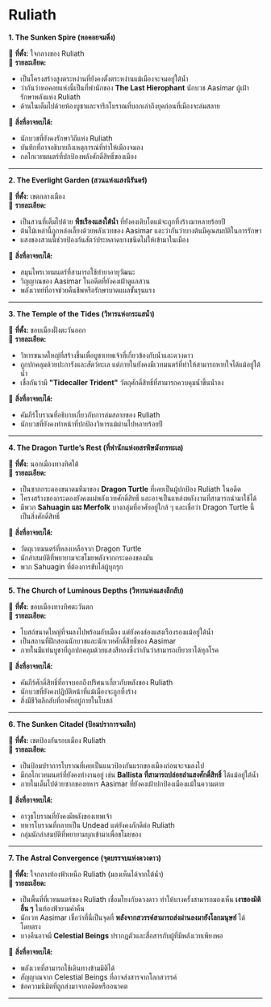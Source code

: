 # **Ruliath**

**1\. The Sunken Spire (หอคอยจมดิ่ง)**

📍 **ที่ตั้ง:** ใจกลางของ Ruliath  
🌟 **รายละเอียด:**

* เป็นโครงสร้างสูงตระหง่านที่ยังคงตั้งตระหง่านแม้เมืองจะจมอยู่ใต้น้ำ  
* ว่ากันว่าหอคอยแห่งนี้เป็นที่พำนักของ **The Last Hierophant** นักบวช Aasimar ผู้เฝ้ารักษาพลังแห่ง Ruliath  
* ด้านในเต็มไปด้วยห้องบูชาและจารึกโบราณที่บอกเล่าถึงยุคก่อนที่เมืองจะล่มสลาย

🔎 **สิ่งที่อาจพบได้:**

* นักบวชที่ยังคงรักษาวิถีแห่ง Ruliath  
* บันทึกที่อาจอธิบายถึงเหตุการณ์ที่ทำให้เมืองจมลง  
* กลไกเวทมนตร์ที่ปกป้องพลังศักดิ์สิทธิ์ของเมือง

---

**2\. The Everlight Garden (สวนแห่งแสงนิรันดร์)**

📍 **ที่ตั้ง:** เขตกลางเมือง  
🌟 **รายละเอียด:**

* เป็นสวนที่เต็มไปด้วย **พืชเรืองแสงใต้น้ำ** ที่ยังคงเติบโตแม้จะถูกทิ้งร้างมาหลายร้อยปี  
* ต้นไม้เหล่านี้ถูกหล่อเลี้ยงด้วยพลังเวทของ Aasimar และว่ากันว่าบางต้นมีคุณสมบัติในการรักษา  
* แสงของสวนนี้ช่วยป้องกันสัตว์ประหลาดบางชนิดไม่ให้เข้ามาในเมือง

🔎 **สิ่งที่อาจพบได้:**

* สมุนไพรเวทมนตร์ที่สามารถใช้ทำยาอายุวัฒนะ  
* วิญญาณของ Aasimar ในอดีตที่ยังคงเฝ้าดูแลสวน  
* พลังเวทย์ที่อาจช่วยคืนชีพหรือรักษาบาดแผลขั้นรุนแรง

---

**3\. The Temple of the Tides (วิหารแห่งกระแสน้ำ)**

📍 **ที่ตั้ง:** ขอบเมืองฝั่งตะวันออก  
🌟 **รายละเอียด:**

* วิหารขนาดใหญ่ที่สร้างขึ้นเพื่อบูชาเทพเจ้าที่เกี่ยวข้องกับน้ำและดวงดาว  
* ถูกปกคลุมด้วยปะการังและสัตว์ทะเล แต่ภายในยังคงมีเวทมนตร์ที่ทำให้สามารถหายใจได้แม้อยู่ใต้น้ำ  
* เชื่อกันว่ามี **"Tidecaller Trident"** วัตถุศักดิ์สิทธิ์ที่สามารถควบคุมน้ำขึ้นน้ำลง

🔎 **สิ่งที่อาจพบได้:**

* คัมภีร์โบราณที่อธิบายเกี่ยวกับการล่มสลายของ Ruliath  
* นักบวชที่ยังคงทำหน้าที่ปกป้องวิหารแม้ผ่านไปหลายร้อยปี

---

**4\. The Dragon Turtle’s Rest (ที่พำนักแห่งอสรพิษมังกรทะเล)**

📍 **ที่ตั้ง:** นอกเมืองทางทิศใต้  
🌟 **รายละเอียด:**

* เป็นซากกระดองขนาดมหึมาของ **Dragon Turtle** ที่เคยเป็นผู้ปกป้อง Ruliath ในอดีต  
* โครงสร้างของกระดองยังคงแผ่พลังเวทศักดิ์สิทธิ์ และอาจเป็นแหล่งพลังงานที่สามารถนำมาใช้ได้  
* มีพวก **Sahuagin และ Merfolk** บางกลุ่มที่อาศัยอยู่ใกล้ ๆ และเชื่อว่า Dragon Turtle นี้เป็นสิ่งศักดิ์สิทธิ์

🔎 **สิ่งที่อาจพบได้:**

* วัตถุเวทมนตร์ที่หลงเหลือจาก Dragon Turtle  
* นักล่าสมบัติที่พยายามจะขโมยพลังจากกระดองของมัน  
* พวก Sahuagin ที่ต้องการขับไล่ผู้บุกรุก

---

**5\. The Church of Luminous Depths (วิหารแห่งแสงลึกลับ)**

📍 **ที่ตั้ง:** ขอบเมืองทางทิศตะวันตก  
🌟 **รายละเอียด:**

* โบสถ์ขนาดใหญ่ที่จมลงไปพร้อมกับเมือง แต่ยังคงส่องแสงเรืองรองแม้อยู่ใต้น้ำ  
* เป็นสถานที่ฝึกสอนนักบวชและนักเวทศักดิ์สิทธิ์ของ Aasimar  
* ภายในมีแท่นบูชาที่ถูกปกคลุมด้วยแสงสีทองซึ่งว่ากันว่าสามารถเยียวยาได้ทุกโรค

🔎 **สิ่งที่อาจพบได้:**

* คัมภีร์ศักดิ์สิทธิ์ที่อาจบอกถึงปริศนาเกี่ยวกับพลังของ Ruliath  
* นักบวชที่ยังคงปฏิบัติหน้าที่แม้เมืองจะถูกทิ้งร้าง  
* สิ่งมีชีวิตลึกลับที่อาศัยอยู่ภายในโบสถ์

---

**6\. The Sunken Citadel (ป้อมปราการจมลึก)**

📍 **ที่ตั้ง:** เขตป้องกันรอบเมือง Ruliath  
🌟 **รายละเอียด:**

* เป็นป้อมปราการโบราณที่เคยเป็นแนวป้องกันแรกของเมืองก่อนจะจมลงไป  
* มีกลไกเวทมนตร์ที่ยังคงทำงานอยู่ เช่น **Ballista ที่สามารถปล่อยลำแสงศักดิ์สิทธิ์** ได้แม้อยู่ใต้น้ำ  
* ภายในเต็มไปด้วยซากของทหาร Aasimar ที่ยังคงเฝ้าปกป้องเมืองแม้ในความตาย

🔎 **สิ่งที่อาจพบได้:**

* อาวุธโบราณที่ยังคงมีพลังของเทพเจ้า  
* ทหารโบราณที่กลายเป็น Undead แต่ยังคงภักดีต่อ Ruliath  
* กลุ่มนักล่าสมบัติที่พยายามบุกเข้ามาเพื่อขโมยของ

---

**7\. The Astral Convergence (จุดบรรจบแห่งดวงดาว)**

📍 **ที่ตั้ง:** ใจกลางท้องฟ้าเหนือ Ruliath (มองเห็นได้จากใต้น้ำ)  
🌟 **รายละเอียด:**

* เป็นพื้นที่ที่เวทมนตร์ของ Ruliath เชื่อมโยงกับดวงดาว ทำให้บางครั้งสามารถมองเห็น **เงาของมิติอื่น ๆ** ในท้องฟ้ายามค่ำคืน  
* นักเวท Aasimar เชื่อว่าที่นี่เป็นจุดที่ **พลังจากสวรรค์สามารถส่งผ่านลงมายังโลกมนุษย์** ได้โดยตรง  
* บางคืนอาจมี **Celestial Beings** ปรากฏตัวและสื่อสารกับผู้ที่มีพลังเวทเพียงพอ

🔎 **สิ่งที่อาจพบได้:**

* พลังเวทที่สามารถใช้เดินทางข้ามมิติได้  
* สัญญาณจาก Celestial Beings ที่อาจส่งสารจากโลกสวรรค์  
* ข้อความนิมิตที่ถูกส่งมาจากอดีตหรืออนาคต

---